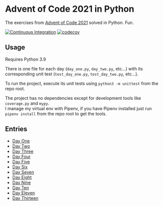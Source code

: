 # Advent of Code 2021 in Python

The exercises from [Advent of Code 2021](https://adventofcode.com/2021) solved in Python. Fun.

[![Continuous Integration](https://github.com/federico-paolillo/aoc2021/actions/workflows/ci.yml/badge.svg)](https://github.com/federico-paolillo/aoc2021/actions/workflows/ci.yml)
[![codecov](https://codecov.io/gh/federico-paolillo/aoc2021/branch/main/graph/badge.svg?token=U9V6AVCF8T)](https://codecov.io/gh/federico-paolillo/aoc2021)

## Usage

Requires Python 3.9

There is one file for each day (`day_one.py`, `day_two.py`, etc...) with its corresponding unit test (`test_day_one.py`, `test_day_two.py`, etc...).

To run the project, execute its unit tests using `python3 -m unittest` from the repo root.

The project has no dependencies except for development tools like `coverage.py` and `mypy`.  
I manage my virtual env with Pipenv, if you have Pipenv installed just run `pipenv install` from the repo root to get the tools.

## Entries

- [Day One](docs/day_one.md)
- [Day Two](docs/day_two.md)
- [Day Three](docs/day_three.md)
- [Day Four](docs/day_four.md)
- [Day Five](docs/day_five.md)
- [Day Six](docs/day_six.md)
- [Day Seven](docs/day_seven.md)
- [Day Eight](docs/day_eight.md)
- [Day Nine](docs/day_nine.md)
- [Day Ten](docs/day_ten.md)
- [Day Eleven](docs/day_eleven.md)
- [Day Thirteen](docs/day_thriteen.md)
